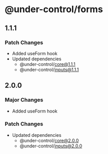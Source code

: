 # @under-control/forms

## 1.1.1

### Patch Changes

- Added useForm hook
- Updated dependencies
  - @under-control/core@1.1.1
  - @under-control/inputs@1.1.1

## 2.0.0

### Major Changes

- Added useForm hook

### Patch Changes

- Updated dependencies
  - @under-control/core@2.0.0
  - @under-control/inputs@2.0.0
